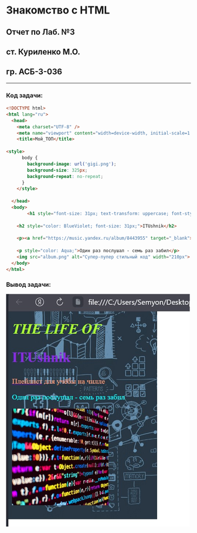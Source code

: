 # Знакомство с HTML

## Отчет по Лаб. №3
## ст. Куриленко М.О.
## гр. АСБ-3-036

------------

### Код задачи:

```html
<!DOCTYPE html>
<html lang="ru">
  <head>
    <meta charset="UTF-8" />
    <meta name="viewport" content="width=device-width, initial-scale=1.0" />
    <title>Мой_ТОП</title>

<style>
      body {
        background-image: url('gigi.png');
        background-size: 325px;
        background-repeat: no-repeat;
      }
    </style>

  </head>
  <body>
    	<h1 style="font-size: 31px; text-transform: uppercase; font-style: italic; color: GreenYellow;">The Life of</h1>

	<h2 style="color: BlueViolet; font-size: 31px;">ITUshnik</h2>

	<p><a href="https://music.yandex.ru/album/8443955" target="_blank"><span style="color: LightSalmon;">Плейлист</span></a> <span style="color: LightSalmon;">для учёбы на чилле</span></p>

	<p style="color: Aqua;">Один раз послушал - семь раз забил</p>
	<img src="album.png" alt="Супер-пупер стильный код" width="210px">
  </body>
</html>
```

### Вывод задачи:

![alt](Task_outputp.png)

